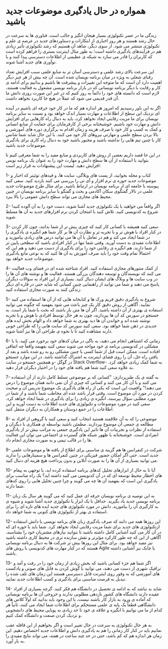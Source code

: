 # همواره در حال یادگیری موضوعات جدید باشید

زندگی ما در عصر تکنولوژی بسیار هیجان انگیز و جالب است. فناوری ها به سرعت در حال رشد هستند و هر روز اخباری از ابتکارات و دستاوردهای جدید در عرصه ی علم و تکنولوژی منتشر می شود. از سوی دیگر، شاهد آن هستیم که رشد تکنولوژی تأثیر زیادی هم در فرآیندهای یادگیری داشته است؛ به طور مثال اینترنت بستری را فراهم کرده است که کاربران را قادر می سازد به شبکه ی عظیمی از اطلاعات دسترسی پیدا کنند و با نوآوری های جدید آشنا شوند.

این سرعت بالای رشد علمی و دسترسی آسان تر به منابع علمی سبب افزایش تعداد رقبای شغلی به ویژه در میان برنامه نویسان شده است. آن چه بیش از هر چیز دیگر اهمیت دارد آن است که ما متوجه این تغییرات و پیشرفت ها باشیم و بدانیم برای ادامه ی کار و رقابت با دیگر برنامه نویسانی که در بازار برنامه نویسی مشغول به فعالیت هستند، لازم است که دانسته های خود را دائماً به روز کنیم که در غیر این صورت روزی دانش ما آن قدر قدیمی می شود که عملاً در هیچ جا کاربرد نخواهد داشت.

اگر به این باور رسیدیم که امروز هر اندازه هم که ما در کار خود حرفه ای باشیم در آینده ای نزدیک این سطح از اطلاعات و مهارت بسیار اندک خواهد بود و نسبت به سایر برنامه نویسان برای ما مزیت رقابتی ایجاد نخواهد کرد، باید به دنبال راه کارهایی برای افزایش دانش و مهارت خود باشیم. خوشبختانه برخی از کارفرمایان برای حمایت از منابع انسانی و کمک به کسب و کار خود با صرف هزینه و زمان اقدام به برگزاری دوره های آموزشی و بالا بردن سطح علمی و مهارتی نیروهای کار خود می کنند. با این حال شاید شما شانس کار با چنین تیم هایی را نداشته باشید و مجبور باشید خود به دنبال راه کاری برای یادگیری موضوعات جدید باشید.

در این جا قصد داریم بعضی از روش های کاربردی و منابع مفید را به شما معرفی کنیم تا بتوانید با استفاده از آن ها سطح دانش و مهارت خود را به عنوان یک برنامه نویس افزایش دهید. لیست این پیشنهادات به قرار زیر است:

1- کتاب و مجله بخوانید، از پست های وبلاگی، سایت ها، و فیدهای توئیتر که اخبار و موضوعات جدید حوزه ی نرم افزار و آی تی را بررسی می کنند بازدید کنید. سعی کنید پیوسته با جامعه ای از برنامه نویسان در ارتباط باشید. برای مثال طرح موضوعات جدید علمی در تالار گفتگوی سکان آکادمی و بحث و گفتگو با سایر برنامه نویسان در چنین محیط های مجازی می تواند سطح دانش عمومی را بالا ببرد.

2- اگر واقعاً می خواهید با یک تکنولوژی جدید آشنا شوید، دست خود را به آن آلوده کنید! شروع به کدنویسی کنید. تلاش کنید با امتحان کردن نرم افزارهای جدید به آن ها مسلط شوید.

3- سعی کنید همیشه با کسانی کار کنید که چیزی بیش تر از شما بدانند، چون کار کردن در کنار افراد با هوش تر و با تجربه تر و نظارت آن ها بر کار شما هم انگیزه ی یادگیری را در شما ایجاد می کند و هم در تعامل با آن ها می توانید درس های زیادی بیاموزید و اطلاعات مفیدی به دست آورید. وقتی شما تنها در کنار افرادی باشید که سطحی پایین تر از شما دارند، هم انگیزه ی رقابتی خود را برای یادگیری از دست می دهید و هم این که احتمالاً تمام وقت خود را باید صرف آموزش به آن ها کنید که به نوعی مانع یادگیری موضوعات جدید خواهد بود.

4- از کمک منتورهای مجازی استفاده کنید. افراد شناخته شده ای در فضای وب فعالیت می کنند که نویسندگان و توسعه دهندگان بزرگی هستند. فعالیت ها و نوشته های آن ها را در وب سایت ها و وبلاگ های ایشان دنبال کنید. بسیاری از این افراد به سؤالات دیگران پاسخ می دهند و شما می توانید از راهنمایی چنین کسانی که شاید حتی در قاره ای دیگر زندگی کنند به صورت مجازی استفاده کنید.

5- شروع به یادگیری دقیق فریم ورک ها و کتابخانه هایی که از آن ها استفاده می کنید نمایید. آگاهی از روش دقیق کار یک چیز باعث می شود بفهمید که چگونه می توانید استفاده ی بهتری از آن داشته باشید. اگر آن ها متن باز باشند که بخت با شما یار است. به جستجو در سورس کد آن ها بپردازید، چون به هر حال توسط افرادی با هوش و با تجربه نوشته شده اند و خواندن آن ها دید بهتری به شما خواهد داد و الهام بخش ایده های جدیدی در ذهن شما خواهد بود. سعی کنید سورس کد سایت هایی را که طراحی خوبی دارند مشاهده کنید تا با نحوه ی طراحی آن ها نیز آشنا شوید.

6- زمانی که اشتباهی انجام می دهید، به باگی در میان کدهای خود برخورد می کنید، یا با مشکلی در کدنویسی برنامه ی خود مواجه می شوید سعی کنید بفهیمد واقعاً چه اتفاقی افتاده است. ممکن است قبل از شما کسی با چنین مشکلی رو به رو شده باشد و بعد از یافتن راه حل، آن را روی فضای اینترنت به اشتراک گذاشته باشد. در این موارد جستجو در گوگل -و همچنین جستجو در سایت Stack Overflow- به شما کمک زیادی خواهد کرد. به علاوه سعی کنید شما هم یافته های خود را در اختیار دیگران قرار دهید.

7- به گفته ی یک طنزپردازی: "کسانی که بر موضوعی تسلط کامل دارند از آن استفاده می کنند و با آن کار می کنند و کسانی که چیزی از آن نمی دانند همان موضوع را درس می دهند!" واقعیت این است که یکی از راه های یادگیری یک موضوع تدریس آن و صحبت کردن در مورد آن موضوع است. وقتی قرار باشد عده ای مخاطب شما باشند و از شما در مورد مطلبی سؤال بپرسند، انگیزه ی زیادی را برای یادگیری در شما ایجاد خواهد کرد. سعی کنید در مورد موضوعات و تکنولوژی های جدید اطلاعات به دست آورید و این اطلاعات را در جمع دوستان و همکاران به دیگران منتقل کنید.

8- موضوعی را که به آن علاقمند هستید انتخاب کنید و سعی کنید با گروهی از افراد به مطالعه ی جمعی آن موضوع بپردازید. مطمئن باشید بواسطه ی همکاری با دیگران و استفاده از نظرات و تجربیات آن ها تاثیر این یادگیری جمعی به مراتب بیش تر از یادگیری انفرادی است. خوشبختانه با ظهور شبکه های گسترده ی اجتماعی می توان این فعالیت ها را در قالب تیمی و به صورت مجازی انجام داد.

9- شرکت در کنفرانس ها هم گزینه ی مناسبی برای اطلاع از یافته ها و موضوعات علمی جدید است. حتی اگر امکان حضور فیزیکی در چنین کنفرانس ها و سمینارهایی را ندارید می توانید بسیاری از آن ها را به صورت آنلاین و بدون پرداخت هیچ هزینه ای دنبال کنید.

10- آیا تا به حال از ابزارهای تحلیل کدهای برنامه استفاده کرده اید، یا توجهی به پیغام های اخطار محیط توسعه ای که در آن کدنویسی می کنید داشته اید؟ یک راه مناسب برای یادگیری این است که بفهمید آن ها چه می گویند و چرا چنین تحلیل هایی را روی کدهای شما دارند.

11- به این توصیه ی برنامه نویسان حرفه ای عمل کنید که می گویند هر سال یک زبان برنامه نویسی جدید یاد بگیرید. حداقل با یک ابزار یا تکنولوژی جدید آشنا شوید و شیوه ی به کارگیری آن را بیاموزید. دانش در مورد تکنولوژی های جدید ایده های تازه ای را برای استفاده ی بهتر از تکنولوژی های کنونی به شما خواهد داد.

12- این روزها همه می دانند که صرف یادگیری زبان های برنامه نویسی یا دانش استفاده ازتکنولوژی های جدید برای شما مزیت رقابتی ایجاد نخواهد کرد. شما باید با حوزه ای که در آن کار می کنید آشنایی کامل داشته باشید تا بتوانید نیازهای مشتریان خود را بشناسید. آگاهی از این که چه طور کارکرد مؤثرتر و نقش سازنده تری در محیط کاری داشته باشید نیز مفید خواهد بود. برای مثال این روزها بیش تر شرکت ها به دنبال برنامه نویسانی هستند که در کنار مهارت های کدنویسی با روش های Agile یا چابک نیز آشنایی داشته باشند.

13- اگر شما هم جزء کسانی باشید که بخش زیادی از زمان خود را در رفت و آمد و ترافیک شهری از دست می دهند، می توانید با گوش کردن به فایل های صوتی و پادکست های آموزشی که به وفور روی اینترنت قابل دسترسی هستند این زمان های تلف شده را تبدیل به فرصت مناسبی برای یادگیری و کسب اطلاعات جدید نمایید.

14- شاید بد نباشد که به ادامه ی تحصیل در دانشگاه هم فکر کنید. گرچه بسیاری از افراد عقیده دارند دانشگاه های کشور بازدهی مطلوبی ندارند و خروجی آن ها برنامه نویسانی که آماده ی ورود به بازار کار باشند نیست، با این وجود باید بدانید که اولاً کلاس های دانشگاهی قطعاً یک پایه ی علمی مستحکم برای اطلاعات شما ایجاد می کنند، ثانیاً هر کدام از ما می توانیم با انگیزه و علاقه ی خود تا حد زیادی به پویایی محیط های دانشجویی و نزدیک کردن صنعت و دانشگاه کمک کنیم.

به هر حال تکنولوژی به سرعت در حال تغییر است و اگر بخواهیم از این قافله عقب نمانیم باید در کنار کار زمانی را هم به یادگیری دانش و اطلاعات جدید اختصاص دهیم. این زمان هر اندازه هم که کم باشد، حتی در حد چند ساعت در هفته، می تواند نتایج مفیدی را به بار آورد.
